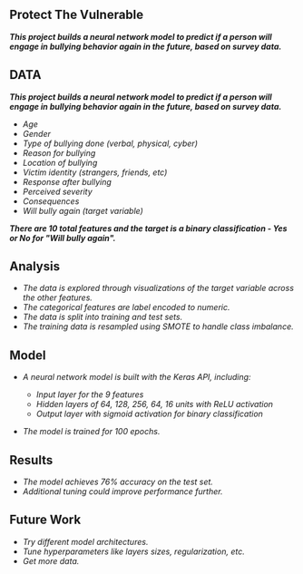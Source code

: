 ## **Protect The Vulnerable**


**_This project builds a neural network model to predict if a person will engage in bullying behavior again in the future, based on survey data._**

## **DATA** 
**_This project builds a neural network model to predict if a person will engage in bullying behavior again in the future, based on survey data._**

- _Age_
- _Gender_
- _Type of bullying done (verbal, physical, cyber)_
- _Reason for bullying_
- _Location of bullying_
- _Victim identity (strangers, friends, etc)_
- _Response after bullying_
-  _Perceived severity_
-  _Consequences_
- _Will bully again (target variable)_


**_There are 10 total features and the target is a binary classification - Yes or No for "Will bully again"._**

## **Analysis** 
- _The data is explored through visualizations of the target variable across the other features._
- _The categorical features are label encoded to numeric._
- _The data is split into training and test sets._
- _The training data is resampled using SMOTE to handle class imbalance._

## **Model**
- _A neural network model is built with the Keras API, including:_
  - _Input layer for the 9 features_
  - _Hidden layers of 64, 128, 256, 64, 16 units with ReLU activation_
  - _Output layer with sigmoid activation for binary classification_

- _The model is trained for 100 epochs._


## **Results** 
- _The model achieves 76% accuracy on the test set._
- _Additional tuning could improve performance further._

## **Future Work** 
- _Try different model architectures._
- _Tune hyperparameters like layers sizes, regularization, etc._
- _Get more data._
